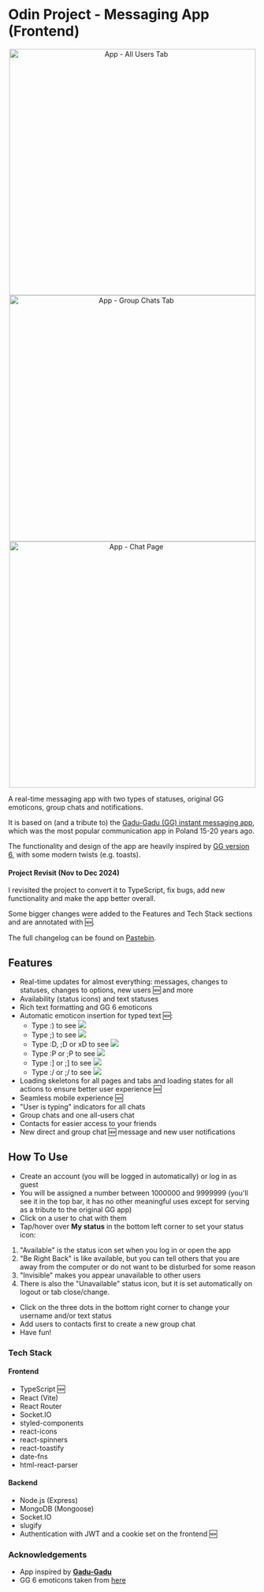 # Odin Project - Messaging App (Frontend)

<p align="center">
  <img src="https://res.cloudinary.com/dvhkp9wc6/image/upload/v1714057805/messaging_app/TT_GitHub_1.png" height="500" title="App - All Users Tab">
  <img src="https://res.cloudinary.com/dvhkp9wc6/image/upload/v1714057805/messaging_app/TT_GitHub_2.png" height="500" title="App - Group Chats Tab">
  <img src="https://res.cloudinary.com/dvhkp9wc6/image/upload/v1714057805/messaging_app/TT_GitHub_3.png" height="500" title="App - Chat Page">
</p>

A real-time messaging app with two types of statuses, original GG emoticons, group chats and notifications.

It is based on (and a tribute to) the [Gadu-Gadu (GG) instant messaging app](https://en.wikipedia.org/wiki/Gadu-Gadu), which was the most popular communication app in Poland 15-20 years ago.

The functionality and design of the app are heavily inspired by [GG version 6](https://spidersweb.pl/_next/image?url=https%3A%2F%2Focs-pl.oktawave.com%2Fv1%2FAUTH_2887234e-384a-4873-8bc5-405211db13a2%2Fspidersweb%2F2019%2F04%2Fgadu-gadu-historia-2.png&w=700&q=75), with some modern twists (e.g. toasts).

#### Project Revisit (Nov to Dec 2024)

I revisited the project to convert it to TypeScript, fix bugs, add new functionality and make the app better overall.

Some bigger changes were added to the Features and Tech Stack sections and are annotated with 🆕.

The full changelog can be found on [Pastebin](https://pastebin.com/8x5RDK9T).

## Features

- Real-time updates for almost everything: messages, changes to statuses, changes to options, new users 🆕 and more
- Availability (status icons) and text statuses
- Rich text formatting and GG 6 emoticons
- Automatic emoticon insertion for typed text 🆕:
  - Type :) to see <img src="https://emots.yetihehe.com/2/usmiech.gif">
  - Type ;) to see <img src="https://emots.yetihehe.com/3/oczko2.gif">
  - Type :D, ;D or xD to see <img src="https://emots.yetihehe.com/2/zeby.gif">
  - Type :P or ;P to see <img src="https://emots.yetihehe.com/2/jezyk1.gif">
  - Type :] or ;] to see <img src="https://emots.yetihehe.com/3/krzywy.gif">
  - Type :/ or ;/ to see <img src="https://emots.yetihehe.com/3/kwasny.gif">
- Loading skeletons for all pages and tabs and loading states for all actions to ensure better user experience 🆕
- Seamless mobile experience 🆕
- "User is typing" indicators for all chats
- Group chats and one all-users chat
- Contacts for easier access to your friends
- New direct and group chat 🆕 message and new user notifications

## How To Use

- Create an account (you will be logged in automatically) or log in as guest
- You will be assigned a number between 1000000 and 9999999 (you'll see it in the top bar, it has no other meaningful uses except for serving as a tribute to the original GG app)
- Click on a user to chat with them
- Tap/hover over **My status** in the bottom left corner to set your status icon:

1. "Available" is the status icon set when you log in or open the app
2. "Be Right Back" is like available, but you can tell others that you are away from the computer or do not want to be disturbed for some reason
3. "Invisible" makes you appear unavailable to other users
4. There is also the "Unavailable" status icon, but it is set automatically on logout or tab close/change.

- Click on the three dots in the bottom right corner to change your username and/or text status
- Add users to contacts first to create a new group chat
- Have fun!

### Tech Stack

#### Frontend

- TypeScript 🆕
- React (Vite)
- React Router
- Socket.IO
- styled-components
- react-icons
- react-spinners
- react-toastify
- date-fns
- html-react-parser

#### Backend

- Node.js (Express)
- MongoDB (Mongoose)
- Socket.IO
- slugify
- Authentication with JWT and a cookie set on the frontend 🆕

### Acknowledgements

- App inspired by [**Gadu-Gadu**](https://www.gg.pl/)
- GG 6 emoticons taken from [here](https://emots.yetihehe.com/)
